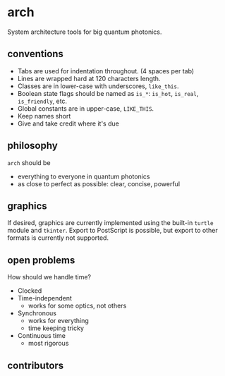 # arch
System architecture tools for big quantum photonics.

## conventions

 * Tabs are used for indentation throughout. (4 spaces per tab)
 * Lines are wrapped hard at 120 characters length.
 * Classes are in lower-case with underscores, `like_this`.
 * Boolean state flags should be named as `is_*`: `is_hot`, `is_real`, `is_friendly`, etc.
 * Global constants are in upper-case, `LIKE_THIS`.
 * Keep names short
 * Give and take credit where it's due

## philosophy

`arch` should be
 * everything to everyone in quantum photonics
 * as close to perfect as possible: clear, concise, powerful
 

## graphics
 
If desired, graphics are currently implemented using the built-in `turtle` module and `tkinter`. Export to PostScript is
possible, but export to other formats is currently not supported.
 
 
## open problems

How should we handle time?
 - Clocked
 - Time-independent
 	- works for some optics, not others
 - Synchronous
 	- works for everything
 	- time keeping tricky
 - Continuous time
 	- most rigorous


## contributors

